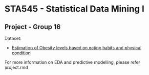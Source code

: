 # STA545 - Statistical Data Mining I
## Project - Group 16

Dataset:
 - [Estimation of Obesity levels based on eating habits and physical condition](https://archive.ics.uci.edu/ml/datasets/Estimation+of+obesity+levels+based+on+eating+habits+and+physical+condition+)
 
 For more information on EDA and predictive modelling, please refer project.rmd
